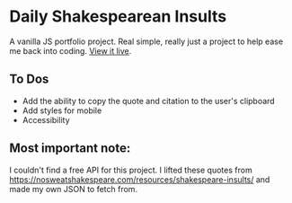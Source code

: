 # Daily Shakespearean Insults
A vanilla JS portfolio project. Real simple, really just a project to help ease me back into coding. [View it live](https://main--vigilant-adventure-1d5f97.netlify.app/daily-insult/).


## To Dos
- Add the ability to copy the quote and citation to the user's clipboard
- Add styles for mobile
- Accessibility

## Most important note: 
I couldn't find a free API for this project. I lifted these quotes from https://nosweatshakespeare.com/resources/shakespeare-insults/ and made my own JSON to fetch from. 
